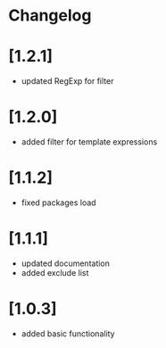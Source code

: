 # Changelog

# [1.2.1]

- updated RegExp for filter

# [1.2.0]

- added filter for template expressions

# [1.1.2]

- fixed packages load

# [1.1.1]

- updated documentation
- added exclude list

# [1.0.3]

- added basic functionality
